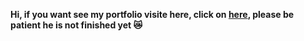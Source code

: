 <b>Hi, if you want see my portfolio visite here, click on <a href="https://riki.rf.gd/" target="_blank" rel="noopener">here</a>, please be patient he is not finished yet 😿</b>
